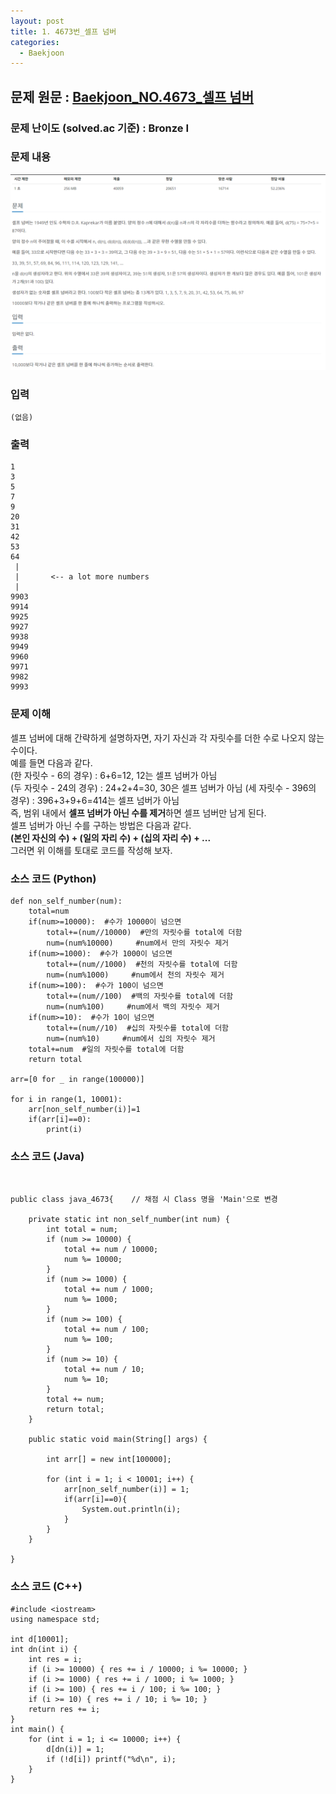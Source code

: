 ```yaml
---
layout: post
title: 1. 4673번_셀프 넘버
categories:
  - Baekjoon
---
```


## 문제 원문 : [Baekjoon_NO.4673_셀프 넘버](https://www.acmicpc.net/problem/4673)  

### 문제 난이도 (solved.ac 기준) : Bronze I  

### 문제 내용
![4673_self_number](/assets/images/Baekjoon/4673_self_number.PNG)  

### 입력
```
(없음)
```
### 출력
```
1
3
5
7
9
20
31
42
53
64
 |
 |       <-- a lot more numbers
 |
9903
9914
9925
9927
9938
9949
9960
9971
9982
9993
```  

### 문제 이해
셀프 넘버에 대해 간략하게 설명하자면, 자기 자신과 각 자릿수를 더한 수로 나오지 않는 수이다.  
예를 들면 다음과 같다.  
(한 자릿수 - 6의 경우) : 6+6=12, 12는 셀프 넘버가 아님  
(두 자릿수 - 24의 경우) : 24+2+4=30, 30은 셀프 넘버가 아님
(세 자릿수 - 396의 경우) : 396+3+9+6=414는 셀프 넘버가 아님  
즉, 범위 내에서 **셀프 넘버가 아닌 수를 제거**하면 셀프 넘버만 남게 된다.  
셀프 넘버가 아닌 수를 구하는 방법은 다음과 같다.  
__(본인 자신의 수) + (일의 자리 수) + (십의 자리 수) + ...__  
그러면 위 이해를 토대로 코드를 작성해 보자.  

### 소스 코드 (Python)
```
def non_self_number(num):
    total=num
    if(num>=10000):  #수가 10000이 넘으면
        total+=(num//10000)  #만의 자릿수를 total에 더함
        num=(num%10000)     #num에서 만의 자릿수 제거
    if(num>=1000):  #수가 1000이 넘으면
        total+=(num//1000)  #천의 자릿수를 total에 더함
        num=(num%1000)     #num에서 천의 자릿수 제거
    if(num>=100):  #수가 100이 넘으면
        total+=(num//100)  #백의 자릿수를 total에 더함
        num=(num%100)     #num에서 백의 자릿수 제거    
    if(num>=10):  #수가 10이 넘으면
        total+=(num//10)  #십의 자릿수를 total에 더함
        num=(num%10)     #num에서 십의 자릿수 제거
    total+=num  #일의 자릿수를 total에 더함
    return total

arr=[0 for _ in range(100000)]

for i in range(1, 10001):
    arr[non_self_number(i)]=1
    if(arr[i]==0):
        print(i)
```  

### 소스 코드 (Java)
```


public class java_4673{    // 채점 시 Class 명을 'Main'으로 변경

    private static int non_self_number(int num) {
        int total = num;
        if (num >= 10000) {
            total += num / 10000;
            num %= 10000;
        }
        if (num >= 1000) {
            total += num / 1000;
            num %= 1000;
        }
        if (num >= 100) {
            total += num / 100;
            num %= 100;
        }
        if (num >= 10) {
            total += num / 10;
            num %= 10;
        }
        total += num;
        return total;
    }

    public static void main(String[] args) {

        int arr[] = new int[100000];

        for (int i = 1; i < 10001; i++) {
            arr[non_self_number(i)] = 1;
            if(arr[i]==0){
                System.out.println(i);
            }
        }
    }
    
}
```  

### 소스 코드 (C++)
```
#include <iostream>
using namespace std;

int d[10001];
int dn(int i) {
	int res = i;
	if (i >= 10000) { res += i / 10000; i %= 10000; }
	if (i >= 1000) { res += i / 1000; i %= 1000; }
	if (i >= 100) { res += i / 100; i %= 100; }
	if (i >= 10) { res += i / 10; i %= 10; }
	return res += i;
}
int main() {
	for (int i = 1; i <= 10000; i++) {
		d[dn(i)] = 1;
		if (!d[i]) printf("%d\n", i);
	}
}
```
